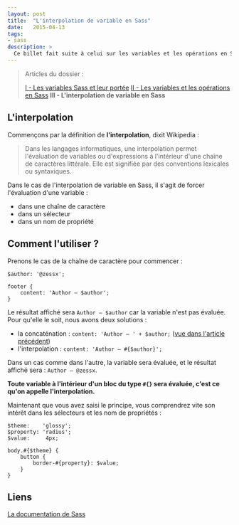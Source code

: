 ```yaml
---
layout: post
title:  "L'interpolation de variable en Sass"
date:   2015-04-13
tags:
- sass
description: >
  Ce billet fait suite à celui sur les variables et les opérations en Sass, et présente cette fois-ci l'interpolation de variable.
---
```


> Articles du dossier :
>
> [I - Les variables Sass et leur portée](https://blog.smarchal.com/les-variables-sass)
> [II - Les variables et les opérations en Sass](https://blog.smarchal.com/variables-et-operations-en-sass)
> **III - L'interpolation de variable en Sass**

## L'interpolation

Commençons par la définition de **l'interpolation**, dixit Wikipedia :

> Dans les langages informatiques, une interpolation permet l'évaluation de variables ou d'expressions à l'intérieur d'une chaîne de caractères littérale. Elle est signifiée par des conventions lexicales ou syntaxiques.

Dans le cas de l'interpolation de variable en Sass, il s'agit de forcer l'évaluation d'une variable :

- dans une chaîne de caractère
- dans un sélecteur
- dans un nom de propriété

## Comment l'utiliser ?

Prenons le cas de la chaîne de caractère pour commencer :

	$author: '@zessx';

	footer {
		content: 'Author — $author';
	}

Le résultat affiché sera `Author — $author` car la variable n'est pas évaluée. Pour qu'elle le soit, nous avons deux solutions :

- la concaténation : `content: 'Author — ' + $author;` ([vue dans l'article précédent](https://blog.smarchal.com/variables-et-operations-en-sass))
- l'interpolation : `content: 'Author — #{$author}';`

Dans un cas comme dans l'autre, la variable sera évaluée, et le résultat affiché sera : `Author — @zessx`.

**Toute variable à l'intérieur d'un bloc du type `#{}` sera évaluée, c'est ce qu'on appelle l'interpolation.**

Maintenant que vous avez saisi le principe, vous comprendrez vite son intérêt dans les sélecteurs et les nom de propriétés :

	$theme:    'glossy';
	$property: 'radius';
	$value:     4px;

	body.#{$theme} {
		button {
			border-#{property}: $value;
		}
	}


## Liens
[La documentation de Sass](https://sass-lang.com/documentation/file.SASS_REFERENCE.html)